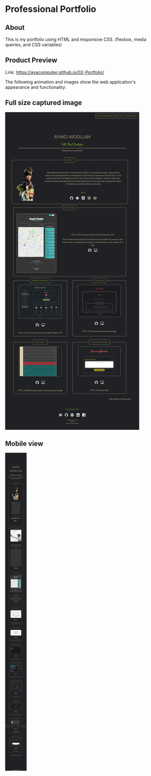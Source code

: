 # Professional Portfolio

## About 
This is my portfolio using HTML and responsive CSS.
 (flexbox, media queries, and CSS variables)


## Product Preview
Link: https://ayacomputer.github.io/02-Portfolio/



The following animation and images show the web application's appearance and functionality:

## Full size captured image
![PC view](./assets/screen-shots/productPC.png)

## Mobile view
![mobile view](./assets/screen-shots/productMobile.png)